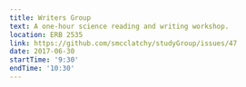 ```yaml
---
title: Writers Group
text: A one-hour science reading and writing workshop.
location: ERB 2535
link: https://github.com/smcclatchy/studyGroup/issues/47
date: 2017-06-30
startTime: '9:30'
endTime: '10:30'
---
```

